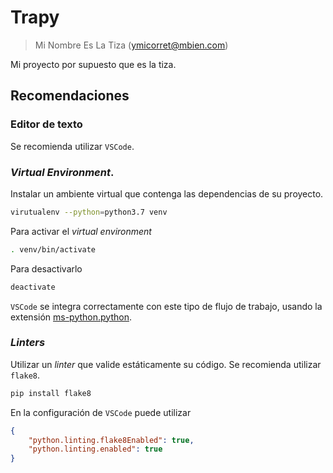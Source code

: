 # Trapy

> Mi Nombre Es La Tiza (ymicorret@mbien.com)

Mi proyecto por supuesto que es la tiza.

## Recomendaciones

### Editor de texto

Se recomienda utilizar `VSCode`.

### *Virtual Environment*.

Instalar un ambiente virtual que contenga las dependencias de su proyecto.

```bash
virutualenv --python=python3.7 venv
```

Para activar el *virtual environment*

```bash
. venv/bin/activate
```

Para desactivarlo

```bash
deactivate
```

`VSCode` se integra correctamente con este tipo de flujo de trabajo, usando la
extensión [ms-python.python](https://marketplace.visualstudio.com/items?itemName=ms-python.python).

### *Linters*

Utilizar un *linter* que valide estáticamente su código. Se recomienda utilizar
`flake8`.

```bash
pip install flake8
```

En la configuración de `VSCode` puede utilizar

```json
{
    "python.linting.flake8Enabled": true,
    "python.linting.enabled": true
}
```
